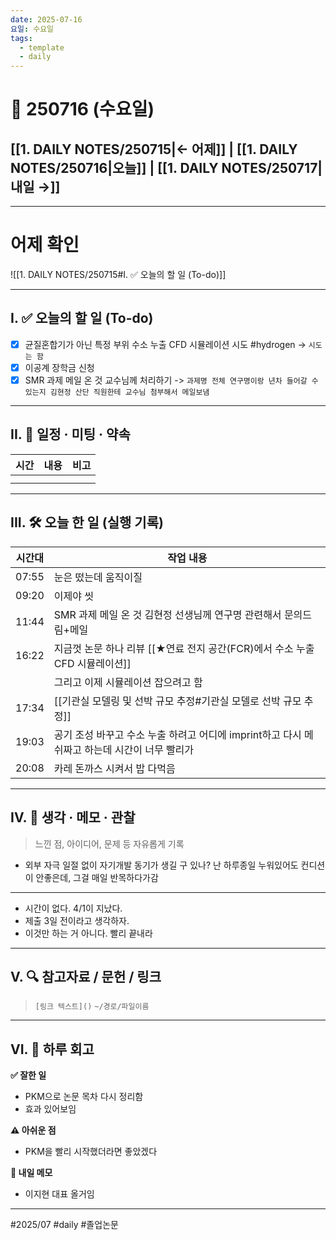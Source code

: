 ```yaml
---
date: 2025-07-16
요일: 수요일
tags:
  - template
  - daily
---
```

# 📅 250716 (수요일)

## [[1. DAILY NOTES/250715|← 어제]] | [[1. DAILY NOTES/250716|오늘]] | [[1. DAILY NOTES/250717|내일 →]]
---
# 어제 확인

![[1. DAILY NOTES/250715#I. ✅ 오늘의 할 일 (To-do)]]

---

## I. ✅ 오늘의 할 일 (To-do)
- [x] 균질혼합기가 아닌 특정 부위 수소 누출 CFD 시뮬레이션 시도 #hydrogen  -> `시도는 함`
- [x] 이공계 장학금 신청
- [x] SMR 과제 메일 온 것 교수님께 처리하기 -> `과제명 전체 연구명이랑 년차 들어갈 수 있는지 김현정 산단 직원한테 교수님 첨부해서 메일보냄`

---

## II. 📌 일정 · 미팅 · 약속

| 시간  | 내용  | 비고  |
| --- | --- | --- |
|     |     |     |
|     |     |     |

---

## III. 🛠️ 오늘 한 일 (실행 기록)

| 시간대   | 작업 내용                                                    |
| ----- | -------------------------------------------------------- |
| 07:55 | 눈은 떴는데 움직이질                                              |
| 09:20 | 이제야 씻                                                    |
| 11:44 | SMR 과제 메일 온 것 김현정 선생님께 연구명 관련해서 문의드림+메일                  |
| 16:22 | 지금껏 논문 하나 리뷰 [[★연료 전지 공간(FCR)에서 수소 누출 CFD 시뮬레이션]]   |
|       | 그리고 이제 시뮬레이션 잡으려고 함                                      |
| 17:34 | [[기관실 모델링 및 선박 규모 추정#기관실 모델로 선박 규모 추정]]                             |
| 19:03 | 공기 조성 바꾸고 수소 누출 하려고 어디에 imprint하고 다시 메쉬짜고 하는데 시간이 너무 빨리가 |
| 20:08 | 카레 돈까스 시켜서 밥 다먹음                                         |

---

## IV. 🧠 생각 · 메모 · 관찰

> 느낀 점, 아이디어, 문제 등 자유롭게 기록  

- 외부 자극 일절 없이 자기개발 동기가 생길 구 있나? 난 하루종일 누워있어도 컨디션이 안좋은데, 그걸 매일 반목하다가감


---
- 시간이 없다.  4/1이 지났다. 
- 제출 3일 전이라고 생각하자.
- 이것만 하는 거 아니다. 빨리 끝내라

---

## V. 🔍 참고자료 / 문헌 / 링크
> `[링크 텍스트]()`
> `~/경로/파일이름`



---

## VI. 🧾 하루 회고

**✅ 잘한 일**  
- PKM으로 논문 목차 다시 정리함
- 효과 있어보임

**⚠️ 아쉬운 점**  
- PKM을 빨리 시작했더라면 좋았겠다

**📝 내일 메모**  
- 이지현 대표 올거임

---

#2025/07 #daily #졸업논문 
